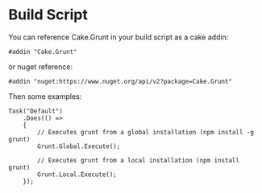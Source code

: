 # Build Script

You can reference Cake.Grunt in your build script as a cake addin:

```cake
#addin "Cake.Grunt"
```

or nuget reference:

```cake
#addin "nuget:https://www.nuget.org/api/v2?package=Cake.Grunt"
```

Then some examples:

```cake
Task("Default")
    .Does(() => 
    {
        // Executes grunt from a global installation (npm install -g grunt)
        Grunt.Global.Execute();

        // Executes grunt from a local installation (npm install grunt)
        Grunt.Local.Execute();
    });
```